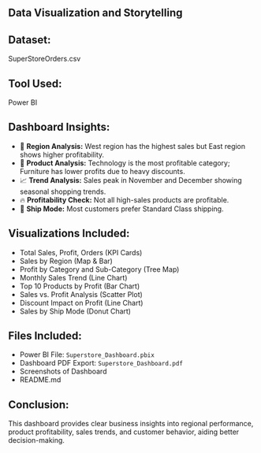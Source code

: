 ## Data Visualization and Storytelling

## Dataset:
SuperStoreOrders.csv

## Tool Used:
Power BI

## Dashboard Insights:
- 📍 **Region Analysis:** West region has the highest sales but East region shows higher profitability.
- 💼 **Product Analysis:** Technology is the most profitable category; Furniture has lower profits due to heavy discounts.
- 📈 **Trend Analysis:** Sales peak in November and December showing seasonal shopping trends.
- 🔥 **Profitability Check:** Not all high-sales products are profitable.
- 🚚 **Ship Mode:** Most customers prefer Standard Class shipping.

## Visualizations Included:
- Total Sales, Profit, Orders (KPI Cards)
- Sales by Region (Map & Bar)
- Profit by Category and Sub-Category (Tree Map)
- Monthly Sales Trend (Line Chart)
- Top 10 Products by Profit (Bar Chart)
- Sales vs. Profit Analysis (Scatter Plot)
- Discount Impact on Profit (Line Chart)
- Sales by Ship Mode (Donut Chart)

## Files Included:
- Power BI File: `Superstore_Dashboard.pbix`
- Dashboard PDF Export: `Superstore_Dashboard.pdf`
- Screenshots of Dashboard
- README.md

## Conclusion:
This dashboard provides clear business insights into regional performance, product profitability, sales trends, and customer behavior, aiding better decision-making.

